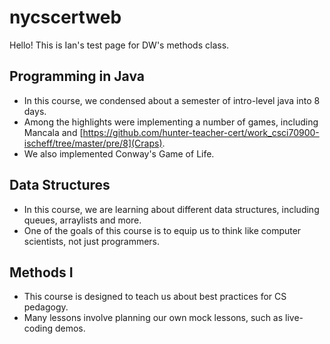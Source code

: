 # nycscertweb
Hello! This is Ian's test page for DW's methods class.
## Programming in Java
- In this course, we condensed about a semester of intro-level java into 8 days.
- Among the highlights were implementing a number of games, including Mancala and [https://github.com/hunter-teacher-cert/work_csci70900-ischeff/tree/master/pre/8](Craps).
- We also implemented Conway's Game of Life.
## Data Structures
- In this course, we are learning about different data structures, including queues, arraylists and more.
- One of the goals of this course is to equip us to think like computer scientists, not just programmers.
## Methods I
- This course is designed to teach us about best practices for CS pedagogy.
- Many lessons involve planning our own mock lessons, such as live-coding demos.
